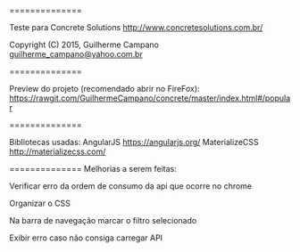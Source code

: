
==============

Teste para Concrete Solutions http://www.concretesolutions.com.br/

Copyright (C) 2015, Guilherme Campano <guilherme_campano@yahoo.com.br>

==============

Preview do projeto (recomendado abrir no FireFox):
https://rawgit.com/GuilhermeCampano/concrete/master/index.html#/popular

==============

Bibliotecas usadas:
AngularJS https://angularjs.org/
MaterializeCSS http://materializecss.com/

==============
Melhorias a serem feitas:

Verificar erro da ordem de consumo da api que ocorre no chrome

Organizar o CSS

Na barra de navegação marcar o filtro selecionado

Exibir erro caso não consiga carregar API
